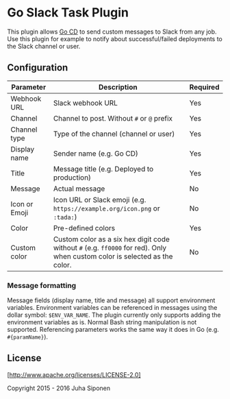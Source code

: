 Go Slack Task Plugin
====================

This plugin allows [Go CD](https://www.go.cd/) to send custom messages to Slack
from any job. Use this plugin for example to notify about successful/failed deployments
to the Slack channel or user.

Configuration
-------------

|Parameter|Description|Required|
|---------|-----------|--------|
|Webhook URL|Slack webhook URL|Yes|
|Channel|Channel to post. Without `#` or `@` prefix|Yes|
|Channel type|Type of the channel (channel or user)|Yes|
|Display name|Sender name (e.g. Go CD)|Yes|
|Title|Message title (e.g. Deployed to production)|Yes|
|Message|Actual message|No|
|Icon or Emoji|Icon URL or Slack emoji (e.g. `https://example.org/icon.png` or `:tada:`)|No|
|Color|Pre-defined colors|Yes|
|Custom color|Custom color as a six hex digit code without `#` (e.g. `ff0000` for red). Only when custom color is selected as the color.|No|

### Message formatting

Message fields (display name, title and message) all support environment variables.
Environment variables can be referenced in messages using the dollar symbol: `$ENV_VAR_NAME`.
The plugin currently only supports adding the environment variables as is.
Normal Bash string manipulation is not supported. Referencing parameters works the
same way it does in Go (e.g. `#{paramName}`).

License
-------

[http://www.apache.org/licenses/LICENSE-2.0]

Copyright 2015 - 2016 Juha Siponen
